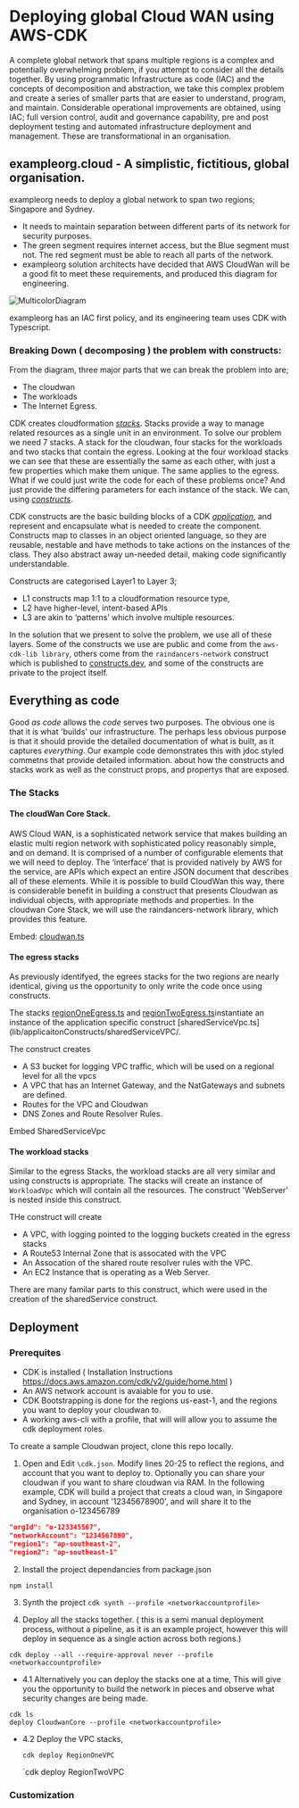 # Deploying global Cloud WAN using AWS-CDK #

A complete global network that spans multiple regions is a complex and potentially overwhelming problem,  if you attempt to consider all the details together.    By using  programmatic Infrastructure as code (IAC) and the concepts of decomposition and abstraction, we  take this complex problem and create a series of smaller parts that are easier to understand, program, and maintain.   Considerable operational improvements are obtained, using IAC;  full version control, audit and governance capability, pre and post deployment testing and  automated infrastructure deployment and management. These are transformational in an organisation. 

## exampleorg.cloud - A simplistic, fictitious, global organisation.  ##
exampleorg needs to deploy a global network to span two regions; Singapore and Sydney. 
- It needs to  maintain separation between different parts of its network for security purposes.
- The green segment requires internet access, but the Blue segment must not.  The red segment must be able to reach all parts of the network. 
- exampleorg solution architects have decided that AWS CloudWan will be a good fit to meet these requirements, and produced this diagram for engineering.

![MulticolorDiagram](./docs/images/multicolour.jpg)


exampleorg has an IAC first policy, and its engineering team uses CDK with Typescript.


### Breaking Down ( decomposing ) the problem with constructs: ##

From the diagram,  three major parts that we can break the problem into are;


- The cloudwan
- The workloads
- The Internet Egress.

CDK creates cloudformation [*stacks*](https://docs.aws.amazon.com/cdk/v2/guide/stacks.html). Stacks provide a way to manage related resources as a single unit in an environment.  To solve our problem we need 7 stacks.  A stack for the cloudwan, four stacks for the workloads and two stacks that contain the egress. Looking at  the four workload stacks we can see that these are essentially the same as each other, with just a few properties which make them unique.  The same applies to the egress.    What if we could just write the code for each of these problems once? And just provide the differing parameters for each instance of the stack. We can, using [*constructs*](https://docs.aws.amazon.com/cdk/v2/guide/constructs.html).

CDK constructs are the basic building blocks of a CDK [*application*](https://docs.aws.amazon.com/cdk/v2/guide/apps.html), and represent and encapsulate what is needed to create the component.  Constructs map to classes in an object oriented language, so they are reusable, nestable and have methods to take actions on the instances of the class.   They also abstract away  un-needed detail, making code significantly understandable.

Constructs are categorised Layer1 to Layer 3;

- L1 constructs map 1:1 to a cloudformation resource type, 
- L2  have higher-level, intent-based APIs
- L3 are akin to ‘patterns’ which involve multiple resources. 


In the solution that we present to solve the problem, we use all of these layers.  Some of the constructs we use are public and come from the ```aws-cdk-lib library```, others come from the ```raindancers-network``` construct which is published to [constructs.dev](https://constructs.dev), and some of the constructs are private to the project itself.


## Everything as code ##
Good *as code* allows the *code* serves two purposes. The obvious one is that it is what 'builds' our infrastructure. The perhaps less obvious purpose is that it should provide the detailed documentation of what is built, as it captures *everything*.    Our example code demonstrates this with jdoc styled commetns that provide detailed information. about how the constructs and stacks work as well as the construct props, and propertys that are exposed. 

### The Stacks 

#### The cloudWan Core Stack. ###

AWS Cloud WAN, is a sophisticated network service that makes building an elastic multi region network with sophisticated policy reasonably simple, and on demand.  It is comprised of a number of configurable elements that we will need to deploy.  The  ‘interface’ that is provided natively by AWS for the service, are APIs which  expect an entire JSON document that describes all of these elements. While it is possible to build CloudWan this way,  there is considerable benefit in building a construct that presents Cloudwan as individual objects,  with appropriate methods and properties.   In the cloudwan Core Stack, we will use the raindancers-network library, which provides this feature.

Embed: [cloudwan.ts](./lib/stacks/core/clouwan.ts) 

#### The egress stacks

As previously identifyed, the egrees stacks for the two regions are nearly identical, giving us the opportunity to only write the code once using constructs. 

The stacks [regionOneEgress.ts](lib/stacks/regionOne/regionOneEgress.ts) and [regionTwoEgress.ts](lib/stacks/regionOne/regionTwoEgress.ts)instantiate an instance of the application specific construct [sharedServiceVpc.ts](lib/applicaitonConstructs/sharedServiceVPC/.

The construct creates
- A S3 bucket for logging VPC traffic, which will be used on a regional level for all the vpcs
- A VPC that has an Internet Gateway, and the NatGateways and subnets are defined. 
- Routes for the VPC and Cloudwan
- DNS Zones and Route Resolver Rules. 

Embed SharedServiceVpc


#### The workload stacks

Similar to the egress Stacks, the workload stacks are all very similar and using constructs is appropriate.  The stacks will create an instance of `WorkloadVpc` which will contain all the resources. The construct 'WebServer' is nested inside this construct.

THe construct will create 
- A VPC, with logging pointed to the logging buckets created in the egress stacks
- A Route53 Internal Zone that is assocated with the VPC
- An Assocation of the shared route resolver rules with the VPC.
- An EC2 Instance that is operating as a Web Server. 

There are many familar parts to this construct, which were used in the creation of the sharedService construct.   

## Deployment ##

### Prerequites

- CDK is installed ( Installation Instructions https://docs.aws.amazon.com/cdk/v2/guide/home.html  )
- An AWS network account is avaiable for you to use. 
- CDK Bootstrapping is done for the regions us-east-1, and the regions you want to deploy your cloudwan to.
- A working aws-cli with a profile, that will will allow you to assume the cdk deployment roles.


To create a sample Cloudwan project, clone this repo locally.

1. Open and Edit `\cdk.json`.  Modify lines 20-25 to reflect the regions, and account that you want to deploy to.  Optionally you can share your cloudwan if you want to share cloudwan via RAM.  In the following example, CDK will build a project that creats a cloud wan, in Singapore and Sydney, in account '12345678900', and will share it to the organisation o-123456789

```json
"orgId": "o-123345567",
"networkAccount": "1234567890",
"region1": "ap-southeast-2",
"region2": "ap-southeast-1"
```

2. Install the project dependancies from package.json

`npm install`


3. Synth the project
`cdk synth --profile <networkaccountprofile>`

4. Deploy all the stacks together. ( this is a semi manual deployment process, without a pipeline, as it is an example project, however this will deploy in sequence as a single action across both regions.)

`cdk deploy --all --require-approval never --profile <networkaccountprofile>`

- 4.1 Alternatively you can deploy the stacks one at a time, This will give you the opportunity to build the network in pieces and observe what security changes are being made. 
  
 ```
 cdk ls
 deploy CloudwanCore --profile <networkaccountprofile>
 ```

- 4.2 Deploy the VPC stacks, 

  `cdk deploy RegionOneVPC`

  `cdk deploy RegionTwoVPC

### Customization ###